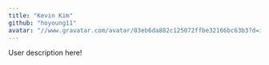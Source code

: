 ```yaml
---
title: "Kevin Kim"
github: "hoyoung11"
avatar: "//www.gravatar.com/avatar/03eb6da882c125072ffbe32166bc63b3?d=identicon"
---
```


User description here!
